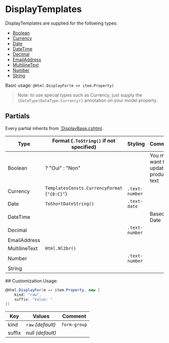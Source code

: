 # DisplayTemplates
DisplayTemplates are supplied for the following types:

 - [Boolean](../content/Modules/Shared/Views/Partial/DisplayTemplates/Boolean.cshtml.pp)
 - [Currency](../content/Modules/Shared/Views/Partial/DisplayTemplates/Currency.cshtml.pp)
 - [Date](../content/Modules/Shared/Views/Partial/DisplayTemplates/Date.cshtml.pp)
 - [DateTime](../content/Modules/Shared/Views/Partial/DisplayTemplates/DateTime.cshtml.pp)
 - [Decimal](../content/Modules/Shared/Views/Partial/DisplayTemplates/Decimal.cshtml.pp)
 - [EmailAddress](../content/Modules/Shared/Views/Partial/DisplayTemplates/EmailAddress.cshtml.pp)
 - [MultilineText](../content/Modules/Shared/Views/Partial/DisplayTemplates/MultilineText.cshtml.pp)
 - [Number](../content/Modules/Shared/Views/Partial/DisplayTemplates/Number.cshtml.pp)
 - [String](../content/Modules/Shared/Views/Partial/DisplayTemplates/String.cshtml.pp)

Basic usage: `@Html.DisplayFor(m => item.Property)`

> Note: to use special types such as Currency, just supply the `[DataType(DataType.Currency)]` annotation
 on your model property.

## Partials
Every partial inherits from [`DisplayBase.cshtml](../content/Modules/Shared/Views/Partial/DisplayTemplates/DisplayBase.cshtml.pp).

| Type          | Format (`.ToString()` if not specified)      | Styling        | Comments                             |
|---------------|----------------------------------------------|----------------|--------------------------------------|
| Boolean       | ? "Oui" : "Non"                              |                | You may want to update produced text |
| Currency      | `TemplatesConsts.CurrencyFormat` (`"{0:C}"`) | `.text-number` |                                      |
| Date          | `ToShortDateString()`                        | `.text-date`   |                                      |
| DateTime      |                                              |                | Based on Date                        |
| Decimal       |                                              | `.text-number` |                                      |
| EmailAddress  |                                              |                |                                      |
| MultilineText | `Html.Nl2br()`                               |                |                                      |
| Number        |                                              | `.text-number` |                                      |
| String        |                                              |                |                                      |

## Customization
Usage:

```c#
@Html.DisplayFor(m => item.Property, new {
    kind: "raw",
    suffix: "Value: "
})
```

| Key    | Values                           | Comment                                        |
|--------|----------------------------------|------------------------------------------------|
| kind   | `raw` *(default)* | `form-group` | If `form-group`, adds a label and a form-group |
| suffix | null *(default)*                 |                                                |
